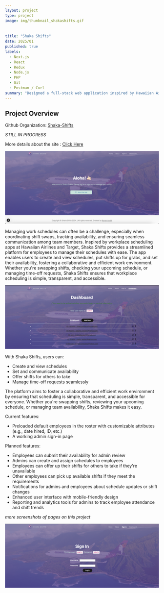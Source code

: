 ```yaml
---
layout: project
type: project
image: img/thumbnail_shakashifts.gif


title: "Shaka Shifts"
date: 2025/01
published: true
labels:
  - Next.js
  - React
  - Redux
  - Node.js
  - PHP
  - Git
  - Postman / Curl
summary: "Designed a full-stack web application inspired by Hawaiian Airlines and Target's workplace scheduling apps, utilizing modern web technologies for secure authentication and dynamic user interfaces."
---
```


## Project Overview

Github Organization: [Shaka-Shifts](https://github.com/ShakaShifts/ShakaShifts.github.io)

*STILL IN PROGRESS*

More details about the site : <a href="https://syntax-souljahs.github.io/"> Click Here </a>

<img src="../img/shakashifts_landingpage.png" alt="Shaka Shifts Landing Page" width="599">

Managing work schedules can often be a challenge, especially when coordinating shift swaps, tracking availability, and ensuring seamless communication among team members. Inspired by workplace scheduling apps at Hawaiian Airlines and Target, Shaka Shifts provides a streamlined platform for employees to manage their schedules with ease. The app enables users to create and view schedules, put shifts up for grabs, and set their availability, fostering a collaborative and efficient work environment. Whether you're swapping shifts, checking your upcoming schedule, or managing time-off requests, Shaka Shifts ensures that workplace scheduling is simple, transparent, and accessible.

<img src="../img/shakashifts-employee-page.png" alt="Shaka Shifts Employee Page" width="700">

With Shaka Shifts, users can:

- Create and view schedules
- Set and communicate availability
- Offer shifts for others to take
- Manage time-off requests seamlessly

The platform aims to foster a collaborative and efficient work environment by ensuring that scheduling is simple, transparent, and accessible for everyone. Whether you're swapping shifts, reviewing your upcoming schedule, or managing team availability, Shaka Shifts makes it easy.


Current features:
- Preloaded default employees in the roster with customizable attributes (e.g., date hired, ID, etc.)
- A working admin sign-in page

Planned features:
- Employees can submit their availability for admin review
- Admins can create and assign schedules to employees
- Employees can offer up their shifts for others to take if they're unavailable
- Other employees can pick up available shifts if they meet the requirements
- Notifications for admins and employees about schedule updates or shift changes
- Enhanced user interface with mobile-friendly design
- Reporting and analytics tools for admins to track employee attendance and shift trends

*more screenshots of pages on this project*

<img src="../img/shakashifts-signin.png" alt="Shaka Shifts Sign In Page" width="599">




